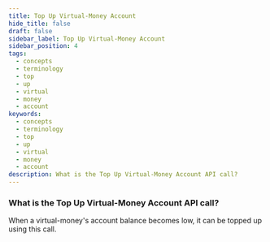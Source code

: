 ```yaml
---
title: Top Up Virtual-Money Account
hide_title: false
draft: false
sidebar_label: Top Up Virtual-Money Account
sidebar_position: 4
tags:
  - concepts
  - terminology
  - top
  - up
  - virtual
  - money
  - account
keywords:
  - concepts
  - terminology
  - top
  - up
  - virtual
  - money
  - account
description: What is the Top Up Virtual-Money Account API call?
---
```


### What is the Top Up Virtual-Money Account API call?

When a virtual-money's account balance becomes low, it can be topped up using this call.
